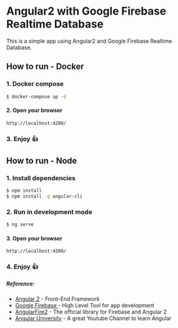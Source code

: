 # Angular2 with Google Firebase Realtime Database
This is a simple app using Angular2 and Google Firebase Realtime Database.

## How to run - Docker
### 1. Docker compose
```sh
$ docker-compose up -d
```
#### 2. Open your browser
```
http://localhost:4200/
```
### 3. Enjoy :thumbsup:



## How to run - Node
### 1. Install dependencies
```sh
$ npm install
$ npm install -g angular-cli
```
### 2. Run in development mode
```sh
$ ng serve
```
#### 3. Open your browser
```
http://localhost:4200/
```
### 4. Enjoy :thumbsup:

##### Reference:
 - [Angular 2](https://angular.io/docs/ts/latest/) - Front-End Framework
 - [Google Firebase ](https://firebase.google.com/docs/) - High Level Tool for app development
 - [AngularFire2](https://github.com/angular/angularfire2) - The official library for Firebase and Angular 2
 - [Angular University](https://www.youtube.com/channel/UC3cEGKhg3OERn-ihVsJcb7A) - A great Youtube Channel to learn Angular
